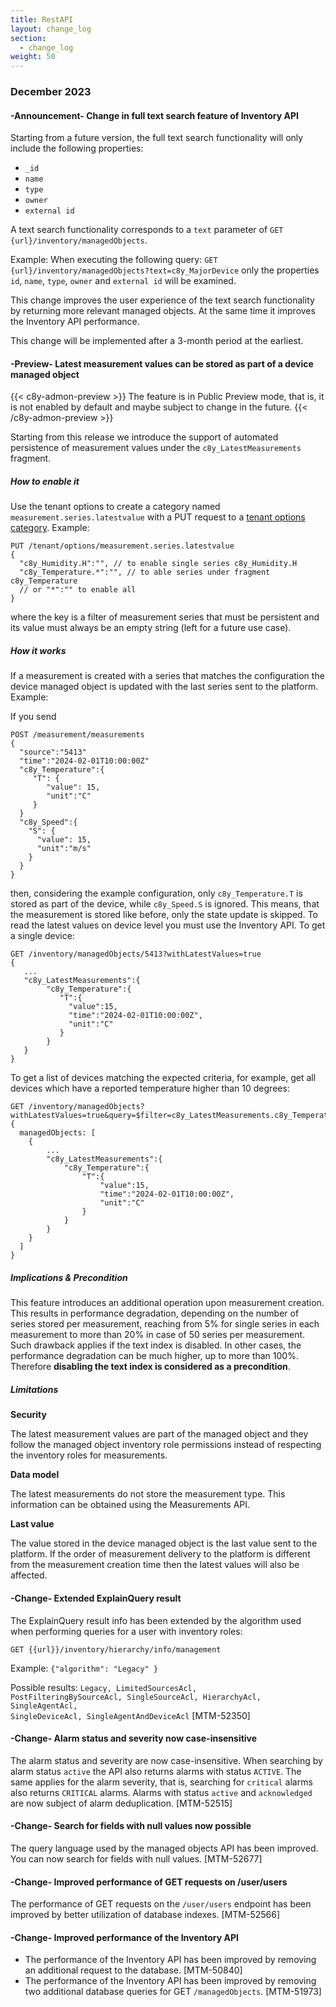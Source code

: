 ```yaml
---
title: RestAPI
layout: change_log
section:
  - change_log
weight: 50
---
```



### December 2023

#### -Announcement- Change in full text search feature of Inventory API

Starting from a future version, the full text search functionality will only include the following properties:
* `_id`
* `name`
* `type`
* `owner`
* `external id`

A text search functionality corresponds to a `text` parameter of `GET {url}/inventory/managedObjects`.

Example:
When executing the following query: `GET {url}/inventory/managedObjects?text=c8y_MajorDevice` only the properties `id`, `name`, `type`, `owner` and `external id` will be examined.

This change improves the user experience of the text search functionality by returning more relevant managed objects.
At the same time it improves the Inventory API performance.

This change will be implemented after a 3-month period at the earliest.

#### -Preview- Latest measurement values can be stored as part of a device managed object

{{< c8y-admon-preview >}}
The feature is in Public Preview mode, that is, it is not enabled by default and maybe subject to change in the future.
{{< /c8y-admon-preview >}}

Starting from this release we introduce the support of automated persistence of measurement values under the `c8y_LatestMeasurements` fragment.

##### How to enable it

Use the tenant options to create a category named `measurement.series.latestvalue` with a PUT request to a [tenant options category](https://cumulocity.com/api/core/#operation/putCategoryOptionResource).
Example:
```
PUT /tenant/options/measurement.series.latestvalue
{
  "c8y_Humidity.H":"", // to enable single series c8y_Humidity.H
  "c8y_Temperature.*":"", // to able series under fragment c8y_Temperature
  // or "*":"" to enable all
}
```
where the key is a filter of measurement series that must be persistent and its value must always be an empty string (left for a future use case).

##### How it works

If a measurement is created with a series that matches the configuration the device managed object
is updated with the last series sent to the platform.
Example:

If you send
```
POST /measurement/measurements
{
  "source":"5413"
  "time":"2024-02-01T10:00:00Z"
  "c8y_Temperature":{
     "T": {
        "value": 15,
        "unit":"C"
     }
  }
  "c8y_Speed":{
    "S": {
      "value": 15,
      "unit":"m/s"
    }
  }
}
```
then,  considering the example configuration, only `c8y_Temperature.T` is stored as part of the device, while `c8y_Speed.S` is ignored.
This means, that the measurement is stored like before, only the state update is skipped.
To read the latest values on device level you must use the Inventory API.
To get a single device:
```
GET /inventory/managedObjects/5413?withLatestValues=true
{
   ...
   "c8y_LatestMeasurements":{
        "c8y_Temperature":{
           "T":{
             "value":15,
             "time":"2024-02-01T10:00:00Z",
             "unit":"C"
           }
        }
   }
}

```
To get a list of devices matching the expected criteria,
for example, get all devices which have a reported temperature higher than 10 degrees:

```
GET /inventory/managedObjects?withLatestValues=true&query=$filter=c8y_LatestMeasurements.c8y_Temperature.T.value+gt+10
{
  managedObjects: [
    {
        ...
        "c8y_LatestMeasurements":{
            "c8y_Temperature":{
                "T":{
                    "value":15,
                    "time":"2024-02-01T10:00:00Z",
                    "unit":"C"
                }
            }
        }
    }
  ]
}

```
##### Implications & Precondition

This feature introduces an additional operation upon measurement creation.
This results in performance degradation, depending on the number of series
stored per measurement, reaching from 5% for single series in each measurement to
more than 20% in case of 50 series per measurement. Such drawback applies if the text index is disabled. In other cases,
the performance degradation can be much higher, up to more than 100%. Therefore
**disabling the text index is considered as a precondition**.

##### Limitations

**Security**

The latest measurement values are part of the managed object and they follow the managed object inventory role permissions instead of respecting the inventory roles for measurements.

**Data model**

The latest measurements do not store the measurement type. This information
can be obtained using the Measurements API.

**Last value**

The value stored in the device managed object is the last value sent to the platform.
If the order of measurement delivery to the platform is different from the measurement creation time
then the latest values will also be affected.

#### -Change-  Extended ExplainQuery result

The ExplainQuery result info has been extended by the algorithm used when performing queries for a user with inventory roles:

<code>GET {{url}}/inventory/hierarchy/info/management</code>  

Example: <code>{"algorithm": "Legacy" }</code>

Possible results: <code>Legacy, LimitedSourcesAcl, PostFilteringBySourceAcl, SingleSourceAcl, HierarchyAcl, SingleAgentAcl, SingleDeviceAcl, SingleAgentAndDeviceAcl</code> [MTM-52350]


#### -Change-  Alarm status and severity now case-insensitive

The alarm status and severity are now case-insensitive. When searching by alarm status <code>active</code> the API also returns alarms with status <code>ACTIVE</code>. The same applies for the alarm severity, that is, searching for <code>critical</code> alarms also returns <code>CRITICAL</code> alarms. Alarms with status <code>active</code> and <code>acknowledged</code> are now subject of alarm deduplication. [MTM-52515]


#### -Change-  Search for fields with null values now possible

The query language used by the managed objects API has been improved. You can now search for fields with null values. [MTM-52677]


#### -Change-  Improved performance of GET requests on /user/users

The performance of GET requests on the <code>/user/users</code> endpoint has been improved by better utilization of database indexes. [MTM-52566]

#### -Change-  Improved performance of the Inventory API

- The performance of the Inventory API has been improved by removing an additional request to the database. [MTM-50840]
- The performance of the Inventory API has been improved by removing two additional database queries for GET <code>/managedObjects</code>. [MTM-51973]
